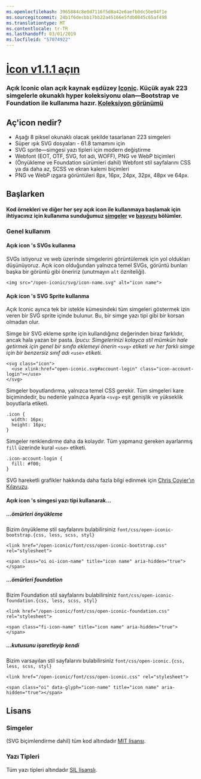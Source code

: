 ```yaml
---
ms.openlocfilehash: 3965884c8e0d7116f5d8a42e6aefb0dc5be94f1e
ms.sourcegitcommit: 24b1f6decbb17bb22a45166e5fdb0845c65af498
ms.translationtype: MT
ms.contentlocale: tr-TR
ms.lasthandoff: 03/01/2019
ms.locfileid: "57074922"
---
```

<a name="open-iconic-v111httpuseiconiccomopen"></a>[İcon v1.1.1 açın](http://useiconic.com/open)
===========

### <a name="open-iconic-is-the-open-source-sibling-of-iconichttpuseiconiccom-it-is-a-hyper-legible-collection-of-223-icons-with-a-tiny-footprintmdashready-to-use-with-bootstrap-and-foundation-view-the-collectionhttpuseiconiccomopenicons"></a>Açık Iconic olan açık kaynak eşdüzey [Iconic](http://useiconic.com). Küçük ayak 223 simgelerle okunaklı hyper koleksiyonu olan&mdash;Bootstrap ve Foundation ile kullanıma hazır. [Koleksiyon görünümü](http://useiconic.com/open#icons)



## <a name="whats-in-open-iconic"></a>Aç'icon nedir?

* Aşağı 8 piksel okunaklı olacak şekilde tasarlanan 223 simgeleri
* Süper ışık SVG dosyaları - 61.8 tamamını için 
* SVG sprite&mdash;simgesi yazı tipleri için modern değiştirme
* Webfont (EOT, OTF, SVG, fot adı, WOFF), PNG ve WebP biçimleri
* (Önyükleme ve Foundation sürümleri dahil) Webfont stil sayfalarını CSS ya da daha az, SCSS ve ekran kalemi biçimleri
* PNG ve WebP ızgara görüntüleri 8px, 16px, 24px, 32px, 48px ve 64px.


## <a name="getting-started"></a>Başlarken

#### <a name="for-code-samples-and-everything-else-you-need-to-get-started-with-open-iconic-check-out-our-iconshttpuseiconiccomopenicons-and-referencehttpuseiconiccomopenreference-sections"></a>Kod örnekleri ve diğer her şey açık icon ile kullanmaya başlamak için ihtiyacınız için kullanıma sunduğumuz [simgeler](http://useiconic.com/open#icons) ve [başvuru](http://useiconic.com/open#reference) bölümler.

### <a name="general-usage"></a>Genel kullanım

#### <a name="using-open-iconics-svgs"></a>Açık icon 's SVGs kullanma

SVGs istiyoruz ve web üzerinde simgelerini görüntülemek için yol oldukları düşünüyoruz. Açık icon olduğundan yalnızca temel SVGs, görüntü bunları başka bir görüntü gibi öneririz (unutmayın `alt` özniteliği).

```
<img src="/open-iconic/svg/icon-name.svg" alt="icon name">
```

#### <a name="using-open-iconics-svg-sprite"></a>Açık icon 's SVG Sprite kullanma

Açık Iconic ayrıca tek bir istekle kümesindeki tüm simgeleri göstermek izin veren bir SVG sprite içinde bulunur. Bu, bir simge yazı tipi gibi bir korsan olmadan olur.

Simge bir SVG ekleme sprite için kullandığınız değerinden biraz farklıdır, ancak hala yazan bir pasta. *İpucu: Simgelerinizi kolayca stil mümkün hale getirmek için genel bir sınıfa eklemeyi önerin* `<svg>` *etiketi ve her farklı simge için bir benzersiz sınıf adı* `<use>` *etiketi.*  

```
<svg class="icon">
  <use xlink:href="open-iconic.svg#account-login" class="icon-account-login"></use>
</svg>
```

Simgeler boyutlandırma, yalnızca temel CSS gerekir. Tüm simgeleri kare biçimindedir, bu nedenle yalnızca Ayarla `<svg>` eşit genişlik ve yükseklik boyutlarla etiketi.

```
.icon {
  width: 16px;
  height: 16px;
}
```

Simgeler renklendirme daha da kolaydır. Tüm yapmanız gereken ayarlanmış `fill` üzerinde kural `<use>` etiketi.

```
.icon-account-login {
  fill: #f00;
}
```

SVG hareketli grafikler hakkında daha fazla bilgi edinmek için [Chris Coyier'ın Kılavuzu](http://css-tricks.com/svg-sprites-use-better-icon-fonts/).

#### <a name="using-open-iconics-icon-font"></a>Açık icon 's simgesi yazı tipi kullanarak...


##### <a name="with-bootstrap"></a>...ömürleri önyükleme

Bizim önyükleme stil sayfalarını bulabilirsiniz `font/css/open-iconic-bootstrap.{css, less, scss, styl}`


```
<link href="/open-iconic/font/css/open-iconic-bootstrap.css" rel="stylesheet">
```


```
<span class="oi oi-icon-name" title="icon name" aria-hidden="true"></span>
```

##### <a name="with-foundation"></a>...ömürleri foundation

Bizim Foundation stil sayfalarını bulabilirsiniz `font/css/open-iconic-foundation.{css, less, scss, styl}`

```
<link href="/open-iconic/font/css/open-iconic-foundation.css" rel="stylesheet">
```


```
<span class="fi-icon-name" title="icon name" aria-hidden="true"></span>
```

##### <a name="on-its-own"></a>...kutusunu işaretleyip kendi

Bizim varsayılan stil sayfalarını bulabilirsiniz `font/css/open-iconic.{css, less, scss, styl}`

```
<link href="/open-iconic/font/css/open-iconic.css" rel="stylesheet">
```

```
<span class="oi" data-glyph="icon-name" title="icon name" aria-hidden="true"></span>
```


## <a name="license"></a>Lisans

### <a name="icons"></a>Simgeler

(SVG biçimlendirme dahil) tüm kod altındadır [MIT lisansı](http://opensource.org/licenses/MIT).

### <a name="fonts"></a>Yazı Tipleri

Tüm yazı tipleri altındadır [SIL lisanslı](http://scripts.sil.org/cms/scripts/page.php?item_id=OFL_web).
